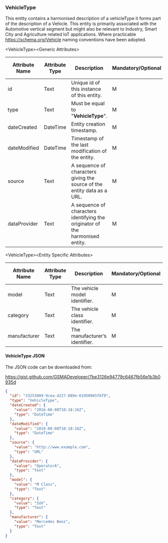 ### VehicleType

This entity contains a harmonised description of a vehicleType it forms part of the description of a Vehicle. This entity is primarily associated with the Automotive vertical segment but might also be relevant to Industry, Smart City and Agriculture related IoT applications. Where practicable <https://schema.org/Vehicle> naming conventions have been adopted.

&lt;VehicleType&gt;&lt;Generic Attributes&gt;

| Attribute Name | Attribute Type | Description                                                                   | Mandatory/Optional | May be Null |
|----------------|----------------|-------------------------------------------------------------------------------|--------------------|-------------|
| id             | Text           | Unique id of this instance of this entity.                                    | M                  | N           |
| type           | Text           | Must be equal to "**VehicleType**".                                           | M                  | N           |
| dateCreated    | DateTime       | Entity creation timestamp.                                                    | M                  | N           |
| dateModified   | DateTime       | Timestamp of the last modification of the entity.                             | M                  | Y           |
| source         | Text           | A sequence of characters giving the source of the entity data as a URL.       | M                  | Y           |
| dataProvider   | Text           | A sequence of characters identifying the originator of the harmonised entity. | M                  | Y           |

&lt;VehicleType&gt;&lt;Entity Specific Attributes&gt;

| Attribute Name | Attribute Type | Description                    | Mandatory/Optional | May be Null |
|----------------|----------------|--------------------------------|--------------------|-------------|
| model          | Text           | The vehicle model identifier.  | M                  | N           |
| category       | Text           | The vehicle class identifier.  | M                  | N           |
| manufacturer   | Text           | The manufacturer’s identifier. | M                  | N           |

#### VehicleType JSON

The JSON code can be downloaded from:

<https://gist.github.com/GSMADeveloper/7be3126e94779c6467fb56e1b3b0935d>
```json
{
  "id": "33253089-9cea-4227-889e-61950965f6f9",
  "type": "VehicleType",
  "dateCreated": {
    "value": "2016-08-08T10:18:16Z",
    "type": "DateTime"
  },
  "dateModified": {
    "value": "2016-08-08T10:18:16Z",
    "type": "DateTime"
  },
  "source": {
    "value": "http://www.example.com",
    "type": "URL"
  },
  "dataProvider": {
    "value": "OperatorA",
    "type": "Text"
  },
  "model": {
    "value": "M Class",
    "type": "Text"
  },
  "category": {
    "value": "SUV",
    "type": "Text"
  },
  "manufacturer": {
    "value": "Mercedes Benz",
    "type": "Text"
  }
}
```
